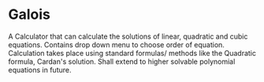 # Galois
A Calculator that can calculate the solutions of linear, quadratic and cubic equations.
Contains drop down menu to choose order of equation.
Calculation takes place using standard formulas/ methods like the Quadratic formula, Cardan's solution.
Shall extend to higher solvable polynomial equations in future.
